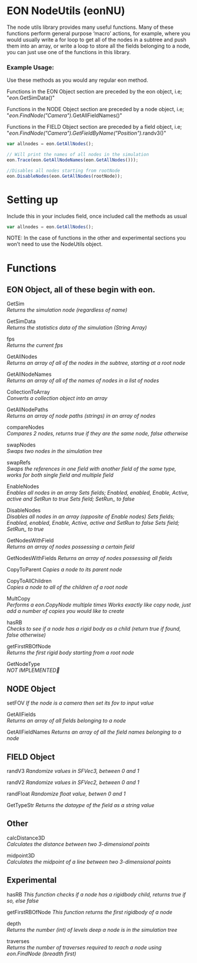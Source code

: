 # EON NodeUtils (eonNU)

The node utils library provides many useful functions. Many of these functions  perform general purpose ‘macro’ actions, for example, where you would usually write a for loop to get all of the nodes in a subtree and push them into an array, or write a loop to store all the fields belonging to a node, you can just use one of the functions in this library.

### Example Usage:
Use these methods as you would any regular eon method. 

Functions in the EON Object section are preceded by the eon object, i.e; "<i>eon.</i>GetSimData()"

Functions in the NODE Object section are preceded by a node object, i.e; "<i>eon.FindNode("Camera").</i>GetAllFieldNames()"

Functions in the FIELD Object section are preceded by a field object, i.e; "<i>eon.FindNode("Camera").GetFieldByName("Position").</i>randv3()"
```javascript
var allnodes = eon.GetAllNodes();

// Will print the names of all nodes in the simulation
eon.Trace(eon.GetAllNodeNames(eon.GetAllNodes()));

//Disables all nodes starting from rootNode
eon.DisableNodes(eon.GetAllNodes(rootNode));
```
# Setting up

Include this in your includes field, once included call the methods as usual
```javascript
var allnodes = eon.GetAllNodes();
```
NOTE: In the case of functions in the other and experimental sections you won’t need to use the NodeUtils object.

# Functions

## EON Object, all of these begin with eon.

GetSim  
<i>Returns the simulation node (regardless of name)</i>

GetSimData  
<i>Returns the statistics data of the simulation (String Array)</i> 

fps  
<i>Returns the current fps</i>

GetAllNodes  
<i>Returns an array of all of the nodes in the subtree, starting at a root node</i>

GetAllNodeNames  
<i>Returns an array of all of the names of nodes in a list of nodes</i>

CollectionToArray  
<i>Converts a collection object into an array</i>

GetAllNodePaths  
<i>Returns an array of node paths (strings) in an array of nodes</i>

compareNodes  
<i>Compares 2 nodes, returns true if they are the same node, false otherwise</i>

swapNodes  
<i>Swaps two nodes in the simulation tree</i>

swapRefs  
<i>Swaps the references in one field with another field of the same type, works for both single field and multiple field</i>

EnableNodes  
<i>Enables all nodes in an array  </i>
<i>Sets fields; Enabled, enabled, Enable, Active, active and SetRun to true  </i>
<i>Sets field; SetRun_ to false </i> 

DisableNodes  
<i>Disables all nodes in an array (opposite of Enable nodes)  </i>
<i>Sets fields; Enabled, enabled, Enable, Active, active and SetRun to false  </i>
<i>Sets field; SetRun_ to true  </i>

GetNodesWithField  
<i>Returns an array of nodes possessing a certain field</i>

GetNodesWithFields 
<i>Returns an array of nodes possessing all fields </i>

CopyToParent 
<i>Copies a node to its parent node</i>

CopyToAllChildren  
<i>Copies a node to all of the children of a root node</i>

MultCopy  
<i>Performs a eon.CopyNode multiple times</i>
<i>Works exactly like copy node, just add a number of copies you would like to create</i>

hasRB  
<i>Checks to see if a node has a rigid body as a child (return true if found, false otherwise)</i>

getFirstRBOfNode  
<i>Returns the first rigid body starting from a root node</i>

GetNodeType  
<i>NOT IMPLEMENTED</i>

## NODE Object

setFOV
<i>If the node is a camera then set its fov to input value</i>

GetAllFields  
<i>Returns an array of all fields belonging to a node</i>

GetAllFieldNames
<i>Returns an array of all the field names belonging to a node</i>

## FIELD Object

randV3
<i>Randomize values in SFVec3, between 0 and 1</i>

randV2
<i>Randomize values in SFVec2, between 0 and 1</i>

randFloat
<i>Randomize float value, betwen 0 and 1</i>

GetTypeStr
<i>Returns the dataype of the field as a string value</i>

## Other

calcDistance3D  
<i>Calculates the distance between two 3-dimensional points</i>

midpoint3D  
<i>Calculates the midpoint of a line between two 3-dimensional points</i>


## Experimental

hasRB
<i>This function checks if a node has a rigidbody child, returns true if so, else false</i>

getFirstRBOfNode
<i>This function returns the first rigidbody of a node</i>

depth  
<i>Returns the number (int) of levels deep a node is in the simulation tree</i>

traverses  
<i>Returns the number of traverses required to reach a node using eon.FindNode (breadth first)</i>

